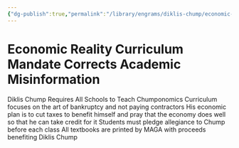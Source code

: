 ```yaml
---
{"dg-publish":true,"permalink":"/library/engrams/diklis-chump/economic-reality-curriculum-mandate-corrects-academic-misinformation/","tags":["DC/Education","DC/AS3"]}
---
```


# Economic Reality Curriculum Mandate Corrects Academic Misinformation
Diklis Chump Requires All Schools to Teach Chumponomics
Curriculum focuses on the art of bankruptcy and not paying contractors
His economic plan is to cut taxes to benefit himself and pray that the economy does well so that he can take credit for it
Students must pledge allegiance to Chump before each class
All textbooks are printed by MAGA with proceeds benefiting Diklis Chump
